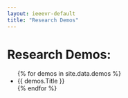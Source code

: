 ```yaml
---
layout: ieeevr-default
title: "Research Demos"
---
```


<h1>Research Demos:</h1>

<ul>
{% for demos in site.data.demos %}
  <li>
      {{ demos.Title }}
  </li>
{% endfor %}
</ul>




